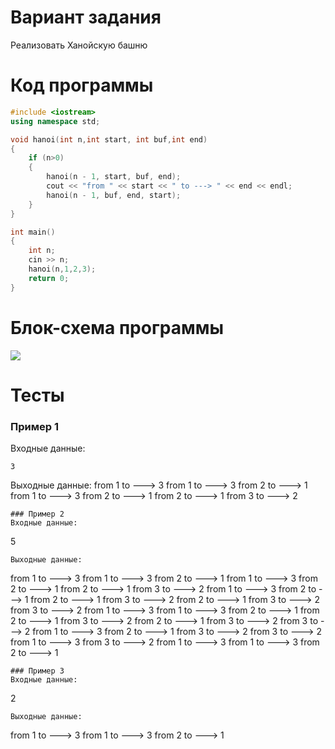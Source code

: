 # Вариант задания
Реализовать Ханойскую башню
# Код программы
```cpp
#include <iostream>
using namespace std;

void hanoi(int n,int start, int buf,int end)
{
    if (n>0)
    {
        hanoi(n - 1, start, buf, end);
        cout << "from " << start << " to ---> " << end << endl;
        hanoi(n - 1, buf, end, start);
    }
}

int main()
{
    int n;
    cin >> n;
    hanoi(n,1,2,3);
    return 0;
}
```
# Блок-схема программы
<image src="lab_9.drawio.png">
	
# Тесты
### Пример 1
Входные данные:
```
3
```
Выходные данные:
from 1 to ---> 3
from 1 to ---> 3
from 2 to ---> 1
from 1 to ---> 3
from 2 to ---> 1
from 2 to ---> 1
from 3 to ---> 2
```
### Пример 2
Входные данные:
```
5
```
Выходные данные:
```
from 1 to ---> 3
from 1 to ---> 3
from 2 to ---> 1
from 1 to ---> 3
from 2 to ---> 1
from 2 to ---> 1
from 3 to ---> 2
from 1 to ---> 3
from 2 to ---> 1
from 2 to ---> 1
from 3 to ---> 2
from 2 to ---> 1
from 3 to ---> 2
from 3 to ---> 2
from 1 to ---> 3
from 1 to ---> 3
from 2 to ---> 1
from 2 to ---> 1
from 3 to ---> 2
from 2 to ---> 1
from 3 to ---> 2
from 3 to ---> 2
from 1 to ---> 3
from 2 to ---> 1
from 3 to ---> 2
from 3 to ---> 2
from 1 to ---> 3
from 3 to ---> 2
from 1 to ---> 3
from 1 to ---> 3
from 2 to ---> 1
```
### Пример 3
Входные данные:
```
2
```
Выходные данные:
```
from 1 to ---> 3
from 1 to ---> 3
from 2 to ---> 1
```
